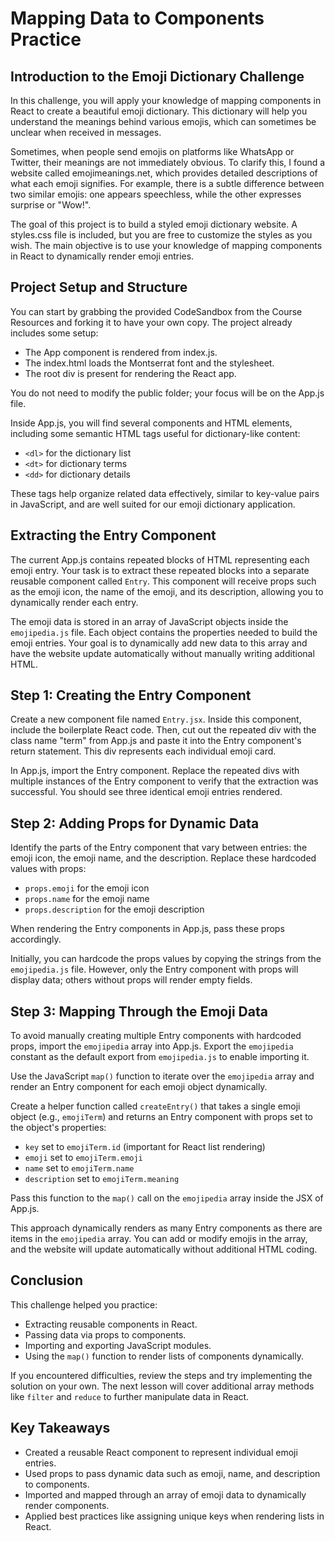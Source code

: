 # Mapping Data to Components Practice

## Introduction to the Emoji Dictionary Challenge

In this challenge, you will apply your knowledge of mapping components in React to create a beautiful emoji dictionary. This dictionary will help you understand the meanings behind various emojis, which can sometimes be unclear when received in messages.

Sometimes, when people send emojis on platforms like WhatsApp or Twitter, their meanings are not immediately obvious. To clarify this, I found a website called emojimeanings.net, which provides detailed descriptions of what each emoji signifies. For example, there is a subtle difference between two similar emojis: one appears speechless, while the other expresses surprise or "Wow!".

The goal of this project is to build a styled emoji dictionary website. A styles.css file is included, but you are free to customize the styles as you wish. The main objective is to use your knowledge of mapping components in React to dynamically render emoji entries.

## Project Setup and Structure

You can start by grabbing the provided CodeSandbox from the Course Resources and forking it to have your own copy. The project already includes some setup:

- The App component is rendered from index.js.
- The index.html loads the Montserrat font and the stylesheet.
- The root div is present for rendering the React app.

You do not need to modify the public folder; your focus will be on the App.js file.

Inside App.js, you will find several components and HTML elements, including some semantic HTML tags useful for dictionary-like content:

- `<dl>` for the dictionary list
- `<dt>` for dictionary terms
- `<dd>` for dictionary details

These tags help organize related data effectively, similar to key-value pairs in JavaScript, and are well suited for our emoji dictionary application.

## Extracting the Entry Component

The current App.js contains repeated blocks of HTML representing each emoji entry. Your task is to extract these repeated blocks into a separate reusable component called `Entry`. This component will receive props such as the emoji icon, the name of the emoji, and its description, allowing you to dynamically render each entry.

The emoji data is stored in an array of JavaScript objects inside the `emojipedia.js` file. Each object contains the properties needed to build the emoji entries. Your goal is to dynamically add new data to this array and have the website update automatically without manually writing additional HTML.

## Step 1: Creating the Entry Component

Create a new component file named `Entry.jsx`. Inside this component, include the boilerplate React code. Then, cut out the repeated div with the class name "term" from App.js and paste it into the Entry component's return statement. This div represents each individual emoji card.

In App.js, import the Entry component. Replace the repeated divs with multiple instances of the Entry component to verify that the extraction was successful. You should see three identical emoji entries rendered.

## Step 2: Adding Props for Dynamic Data

Identify the parts of the Entry component that vary between entries: the emoji icon, the emoji name, and the description. Replace these hardcoded values with props:

- `props.emoji` for the emoji icon
- `props.name` for the emoji name
- `props.description` for the emoji description

When rendering the Entry components in App.js, pass these props accordingly.

Initially, you can hardcode the props values by copying the strings from the `emojipedia.js` file. However, only the Entry component with props will display data; others without props will render empty fields.

## Step 3: Mapping Through the Emoji Data

To avoid manually creating multiple Entry components with hardcoded props, import the `emojipedia` array into App.js. Export the `emojipedia` constant as the default export from `emojipedia.js` to enable importing it.

Use the JavaScript `map()` function to iterate over the `emojipedia` array and render an Entry component for each emoji object dynamically.

Create a helper function called `createEntry()` that takes a single emoji object (e.g., `emojiTerm`) and returns an Entry component with props set to the object's properties:

- `key` set to `emojiTerm.id` (important for React list rendering)
- `emoji` set to `emojiTerm.emoji`
- `name` set to `emojiTerm.name`
- `description` set to `emojiTerm.meaning`

Pass this function to the `map()` call on the `emojipedia` array inside the JSX of App.js.

This approach dynamically renders as many Entry components as there are items in the `emojipedia` array. You can add or modify emojis in the array, and the website will update automatically without additional HTML coding.

## Conclusion

This challenge helped you practice:

- Extracting reusable components in React.
- Passing data via props to components.
- Importing and exporting JavaScript modules.
- Using the `map()` function to render lists of components dynamically.

If you encountered difficulties, review the steps and try implementing the solution on your own. The next lesson will cover additional array methods like `filter` and `reduce` to further manipulate data in React.

## Key Takeaways

- Created a reusable React component to represent individual emoji entries.
- Used props to pass dynamic data such as emoji, name, and description to components.
- Imported and mapped through an array of emoji data to dynamically render components.
- Applied best practices like assigning unique keys when rendering lists in React.
